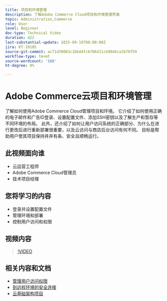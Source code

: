 ```yaml
---
title: 项目和环境管理
description: 了解Adobe Commerce Cloud项目和环境管理界面
topic: Administration,Commerce
role: User
level: Beginner
doc-type: Technical Video
duration: 422
last-substantial-update: 2025-09-16T00:00:00Z
jira: KT-19185
source-git-commit: ac71d30083c1bb44fcb706411cb90d4ca1b70f59
workflow-type: tm+mt
source-wordcount: '168'
ht-degree: 0%

---
```



# Adobe Commerce云项目和环境管理

了解如何使用Adobe Commerce Cloud管理项目和环境。 它介绍了如何使用正确的电子邮件和广告ID登录、设置配置文件、添加SSH密钥以及了解生产和暂存等不同环境的布局。 此外，还介绍了如何让用户访问系统的正确部分、为什么在进行更改后进行重新部署很重要，以及云访问与商店后台访问有何不同。 目标是帮助用户使其项目保持井井有条、安全且顺畅运行。

## 此视频面向谁

* 云运营工程师
* Adobe Commerce Cloud管理员
* 技术项目经理

## 您将学习的内容

* 登录并设置配置文件
* 管理环境和部署
* 控制用户访问和权限

## 视频内容

>[!VIDEO](https://video.tv.adobe.com/v/3474960/?learn=on&enablevpops)

## 相关内容和文档

* [管理用户访问权限](https://experienceleague.adobe.com/en/docs/commerce-on-cloud/user-guide/project/user-access)
* [到远程环境的安全连接](https://experienceleague.adobe.com/en/docs/commerce-on-cloud/user-guide/develop/secure-connections)
* [云基础架构项目](https://experienceleague.adobe.com/en/docs/commerce-on-cloud/user-guide/project/overview)
